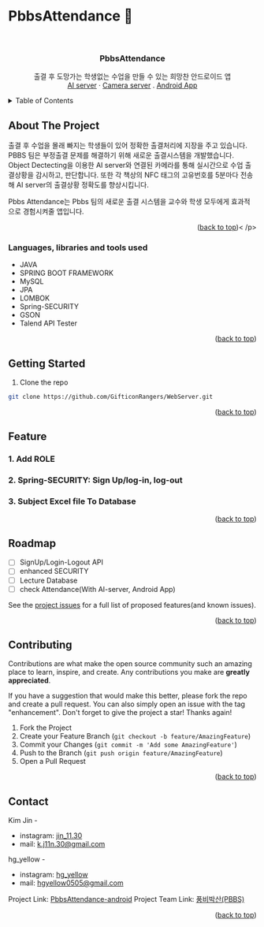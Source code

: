 # PbbsAttendance :blue_heart:
<!-- Improved compatibility of back to top link: See: https://github.com/othneildrew/Best-README-Template/pull/73 -->
<a name="readme-top"></a>
<!--
*** Thanks for checking out the Best-README-Template. If you have a suggestion
*** that would make this better, please fork the repo and create a pull request
*** or simply open an issue with the tag "enhancement".
*** Don't forget to give the project a star!
*** Thanks again! Now go create something AMAZING! :D
-->



<!-- PROJECT SHIELDS -->
<!--
*** I'm using markdown "reference style" links for readability.
*** Reference links are enclosed in brackets [ ] instead of parentheses ( ).
*** See the bottom of this document for the declaration of the reference variables
*** for contributors-url, forks-url, etc. This is an optional, concise syntax you may use.
*** https://www.markdownguide.org/basic-syntax/#reference-style-links
-->




<!-- PROJECT LOGO -->
<br />
<div align="center">

<h3 align="center">PbbsAttendance</h3>

  <p align="center">
    출결 후 도망가는 학생없는 수업을 만들 수 있는 희망찬 안드로이드 앱
    <br />
    <a href="https://github.com/GifticonRangers/multiple-object-tracking">AI server</a>
    ·
    <a href="https://github.com/GifticonRangers/raspberrypi-camera-server">Camera server</a>
    .
    <a href="https://github.com/GifticonRangers/PbbsAttendance">Android App</a>
  </p>
</div>



<!-- TABLE OF CONTENTS -->
<details>
  <summary>Table of Contents</summary>
  <ol>
    <li>
      <a href="#about-the-project">About The Project</a>
      <ul>
        <li><a href="#built-with">Languages, libraries and tools used</a></li>
      </ul>
    </li>
    <li>
      <a href="#getting-started">Getting Started</a>
    </li>
    <li><a href="#usage">Usage</a></li>
    <li><a href="#feature">Feature</a></li>
    <li><a href="#roadmap">Roadmap</a></li>
    <li><a href="#contributing">Contributing</a></li>
    <li><a href="#contact">Contact</a></li>
  </ol>
</details>



<!-- ABOUT THE PROJECT -->
## About The Project


출결 후 수업을 몰래 빠지는 학생들이 있어 정확한 출결처리에 지장을 주고 있습니다. PBBS 팀은 부정출결 문제를 해결하기 위해 새로운 출결시스템을 개발했습니다. Object Dectecting을 이용한 AI server와 연결된 카메라를 통해 실시간으로 수업 출결상황을 감시하고, 판단합니다. 또한 각 책상의 NFC 태그의 고유번호를 5분마다 전송해 AI server의 출결상황 정확도를 향상시킵니다.

Pbbs Attendance는 Pbbs 팀의 새로운 출결 시스템을 교수와 학생 모두에게 효과적으로 경험시켜줄 앱입니다.

<p align="right">(<a href="#readme-top">back to top</a>)<   /p>



### Languages, libraries and tools used

* JAVA
* SPRING BOOT FRAMEWORK
* MySQL
* JPA
* LOMBOK
* Spring-SECURITY
* GSON
* Talend API Tester

<p align="right">(<a href="#readme-top">back to top</a>)</p>



<!-- GETTING STARTED -->
## Getting Started
1.  Clone the repo
   ```sh
   git clone https://github.com/GifticonRangers/WebServer.git
   ```



<!-- USAGE EXAMPLES -->
<!--Use this space to show useful examples of how a project can be used. Additional screenshots, code examples and demos work well in this space. You may also link to more resources. -->


<p align="right">(<a href="#readme-top">back to top</a>)</p>

<!-- FEATURE EXAMPLES -->
## Feature
### 1. Add ROLE
### 2. Spring-SECURITY: Sign Up/log-in, log-out
### 3. Subject Excel file To Database


<p align="right">(<a href="#readme-top">back to top</a>)</p>

<!-- ROADMAP -->
## Roadmap

- [ ] SignUp/Login-Logout API
- [ ] enhanced SECURITY
- [ ] Lecture Database
- [ ] check Attendance(With AI-server, Android App)

See the [project issues](https://github.com/GifticonRangers/WebServer/issues) for a full list of proposed features(and known issues).

<p align="right">(<a href="#readme-top">back to top</a>)</p>



<!-- CONTRIBUTING -->
## Contributing

Contributions are what make the open source community such an amazing place to learn, inspire, and create. Any contributions you make are **greatly appreciated**.

If you have a suggestion that would make this better, please fork the repo and create a pull request. You can also simply open an issue with the tag "enhancement".
Don't forget to give the project a star! Thanks again!

1. Fork the Project
2. Create your Feature Branch (`git checkout -b feature/AmazingFeature`)
3. Commit your Changes (`git commit -m 'Add some AmazingFeature'`)
4. Push to the Branch (`git push origin feature/AmazingFeature`)
5. Open a Pull Request

<p align="right">(<a href="#readme-top">back to top</a>)</p>



<!-- CONTACT -->
## Contact

Kim Jin -
- instagram: [jin_11.30](https://instagram.com/jin_11.30)
- mail: k.j11n.30@gmail.com

hg_yellow -
- instagram: [hg_yellow](https://instagram.com/hg_yellow)
- mail: hgyellow0505@gmail.com

Project Link: [PbbsAttendance-android](https://github.com/GifticonRangers/WebServer)
Project Team Link: [풍비박산(PBBS)](https://github.com/GifticonRangers)
<p align="right">(<a href="#readme-top">back to top</a>)</p>
